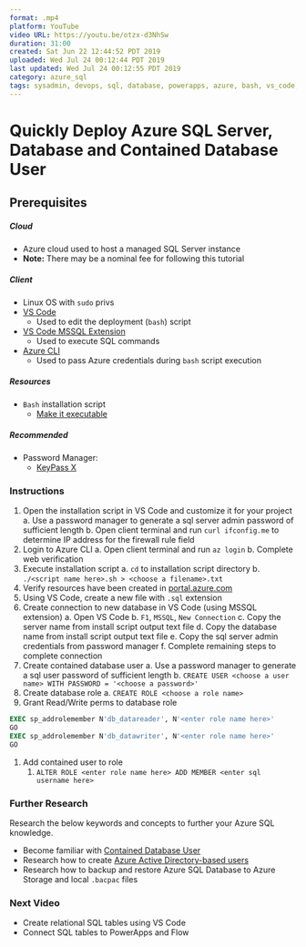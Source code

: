 ```yaml
---
format: .mp4
platform: YouTube
video URL: https://youtu.be/otzx-d3NhSw
duration: 31:00
created: Sat Jun 22 12:44:52 PDT 2019
uploaded: Wed Jul 24 00:12:44 PDT 2019
last updated: Wed Jul 24 00:12:55 PDT 2019
category: azure_sql
tags: sysadmin, devops, sql, database, powerapps, azure, bash, vs_code, cloud, ubuntu, mssql
---
```

# Quickly Deploy Azure SQL Server, Database and Contained Database User

## Prerequisites

##### Cloud

- Azure cloud used to host a managed SQL Server instance
- **Note:** There may be a nominal fee for following this tutorial

##### Client

- Linux OS with `sudo` privs
- [VS Code](https://code.visualstudio.com/Download)
    - Used to edit the deployment (`bash`) script
- [VS Code MSSQL Extension](https://docs.microsoft.com/en-us/sql/linux/sql-server-linux-develop-use-vscode?view=sql-server-2017)
    - Used to execute SQL commands
- [Azure CLI](https://docs.microsoft.com/en-us/cli/azure/install-azure-cli?view=azure-cli-latest)
    - Used to pass Azure credentials during `bash` script execution

##### Resources

- `Bash` installation script
    - [Make it executable](https://askubuntu.com/questions/229589/how-to-make-a-file-e-g-a-sh-script-executable-so-it-can-be-run-from-termina)

##### Recommended

- Password Manager:
    - [KeyPass X](https://www.keepassx.org/downloads)

### Instructions

1. Open the installation script in VS Code and customize it for your project
    a. Use a password manager to generate a sql server admin password of sufficient length
    b. Open client terminal and run `curl ifconfig.me` to determine IP address for the firewall rule field
1. Login to Azure CLI
    a. Open client terminal and run `az login`
    b. Complete web verification
1. Execute installation script
    a. `cd` to installation script directory
    b. `./<script name here>.sh > <choose a filename>.txt`
1. Verify resources have been created in [portal.azure.com](https://portal.azure.com)
1. Using VS Code, create a new file with `.sql` extension
1. Create connection to new database in VS Code (using MSSQL extension)
    a. Open VS Code
    b. `F1`, `MSSQL`, `New Connection`
    c. Copy the server name from install script output text file
    d. Copy the database name from install script output text file
    e. Copy the sql server admin credentials from password manager
    f. Complete remaining steps to complete connection
1. Create contained database user
    a. Use a password manager to generate a sql user password of sufficient length
    b. `CREATE USER <choose a user name> WITH PASSWORD = '<choose a password>'`
1. Create database role
    a. `CREATE ROLE <choose a role name>`
1. Grant Read/Write perms to database role

```sql
EXEC sp_addrolemember N'db_datareader', N'<enter role name here>'  
GO  
EXEC sp_addrolemember N'db_datawriter', N'<enter role name here>'  
GO
```

1. Add contained user to role
    1. `ALTER ROLE <enter role name here> ADD MEMBER <enter sql username here>`

### Further Research

Research the below keywords and concepts to further your Azure SQL knowledge.

- Become familiar with [Contained Database User](https://docs.microsoft.com/en-us/sql/relational-databases/security/contained-database-users-making-your-database-portable?view=sql-server-2017)
- Research how to create [Azure Active Directory-based users](https://docs.microsoft.com/en-us/azure/sql-database/sql-database-aad-authentication)
- Research how to backup and restore Azure SQL Database to Azure Storage and local `.bacpac` files

### Next Video

- Create relational SQL tables using VS Code
- Connect SQL tables to PowerApps and Flow
